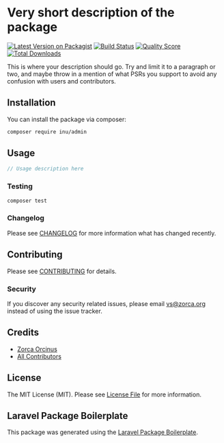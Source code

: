 # Very short description of the package

[![Latest Version on Packagist](https://img.shields.io/packagist/v/inu/admin.svg?style=flat-square)](https://packagist.org/packages/inu/admin)
[![Build Status](https://img.shields.io/travis/inu/admin/master.svg?style=flat-square)](https://travis-ci.org/inu/admin)
[![Quality Score](https://img.shields.io/scrutinizer/g/inu/admin.svg?style=flat-square)](https://scrutinizer-ci.com/g/inu/admin)
[![Total Downloads](https://img.shields.io/packagist/dt/inu/admin.svg?style=flat-square)](https://packagist.org/packages/inu/admin)

This is where your description should go. Try and limit it to a paragraph or two, and maybe throw in a mention of what PSRs you support to avoid any confusion with users and contributors.

## Installation

You can install the package via composer:

```bash
composer require inu/admin
```

## Usage

``` php
// Usage description here
```

### Testing

``` bash
composer test
```

### Changelog

Please see [CHANGELOG](CHANGELOG.md) for more information what has changed recently.

## Contributing

Please see [CONTRIBUTING](CONTRIBUTING.md) for details.

### Security

If you discover any security related issues, please email vs@zorca.org instead of using the issue tracker.

## Credits

- [Zorca Orcinus](https://github.com/inu)
- [All Contributors](../../contributors)

## License

The MIT License (MIT). Please see [License File](LICENSE.md) for more information.

## Laravel Package Boilerplate

This package was generated using the [Laravel Package Boilerplate](https://laravelpackageboilerplate.com).